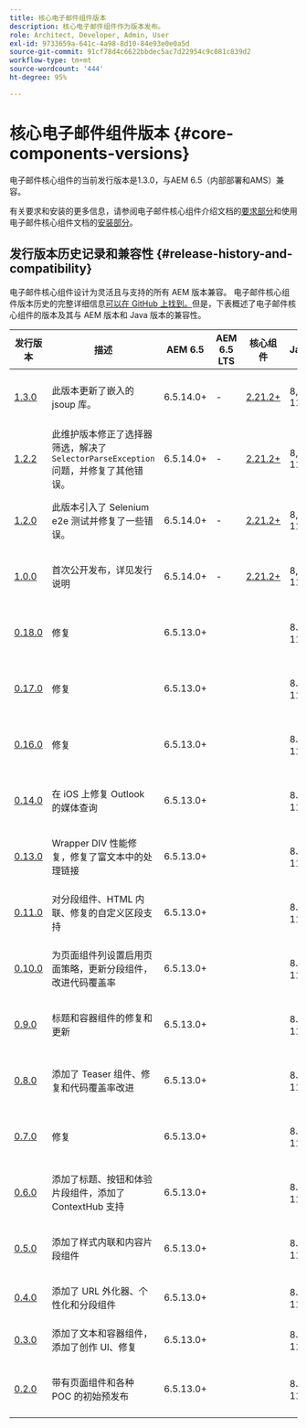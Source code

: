```yaml
---
title: 核心电子邮件组件版本
description: 核心电子邮件组件作为版本发布。
role: Architect, Developer, Admin, User
exl-id: 9733659a-641c-4a98-8d10-84e93e0e0a5d
source-git-commit: 91cf78d4c6622bbdec5ac7d22954c9c081c839d2
workflow-type: tm+mt
source-wordcount: '444'
ht-degree: 95%

---
```



# 核心电子邮件组件版本 {#core-components-versions}

电子邮件核心组件的当前发行版本是1.3.0，与AEM 6.5（内部部署和AMS）兼容。

有关要求和安装的更多信息，请参阅电子邮件核心组件介绍文档的[要求部分](/help/email/introduction.md#requirements)和使用电子邮件核心组件文档的[安装部分](/help/email/using.md#installing-the-email-core-components)。

## 发行版本历史记录和兼容性 {#release-history-and-compatibility}

电子邮件核心组件设计为灵活且与支持的所有 AEM 版本兼容。 电子邮件核心组件版本历史的完整详细信息[可以在 GitHub 上找到。](https://github.com/adobe/aem-core-email-components/releases)但是，下表概述了电子邮件核心组件的版本及其与 AEM 版本和 Java 版本的兼容性。

| 发行版本 | 描述 | AEM 6.5 | AEM 6.5 LTS | 核心组件 | Java | 发布日期 |
|---|---|---|---|---|---|---|
| [1.3.0](https://github.com/adobe/aem-core-email-components/releases/tag/core.email.components.reactor-1.3.0) | 此版本更新了嵌入的 jsoup 库。 | 6.5.14.0+ | - | [2.21.2+](/help/versions.md) | 8, 11 | 2024 年 6 月 28 日 |
| [1.2.2](https://github.com/adobe/aem-core-email-components/releases/tag/core.email.components.reactor-1.2.2) | 此维护版本修正了选择器筛选，解决了 `SelectorParseException` 问题，并修复了其他错误。 | 6.5.14.0+ | - | [2.21.2+](/help/versions.md) | 8, 11 | 2023 年 5 月 24 日 |
| [1.2.0](https://github.com/adobe/aem-core-email-components/releases/tag/core.email.components.reactor-1.2.0) | 此版本引入了 Selenium e2e 测试并修复了一些错误。 | 6.5.14.0+ | - | [2.21.2+](/help/versions.md) | 8, 11 | 2022 年 11 月 29 日 |
| [1.0.0](https://github.com/adobe/aem-core-email-components/releases/tag/core.email.components.reactor-1.0.0) | 首次公开发布，详见发行说明 | 6.5.14.0+ | - | [2.21.2+](/help/versions.md) | 8, 11 | 2022 年 11 月 29 日 |
| [0.18.0](https://github.com/adobe/aem-core-email-components/releases/tag/v0.18.0) | 修复 | 6.5.13.0+ |  |  | 8、11 | 2022 年 9 月 30 日 |
| [0.17.0](https://github.com/adobe/aem-core-email-components/releases/tag/v0.17.0) | 修复 | 6.5.13.0+ |  |  | 8、11 | 2022 年 9 月 27 日 |
| [0.16.0](https://github.com/adobe/aem-core-email-components/releases/tag/v0.16.0) | 修复 | 6.5.13.0+ |  |  | 8、11 | 2022 年 9 月 14 日 |
| [0.14.0](https://github.com/adobe/aem-core-email-components/releases/tag/v0.14.0) | 在 iOS 上修复 Outlook 的媒体查询 | 6.5.13.0+ |  |  | 8、11 | 2022 年 8 月 8 日 |
| [0.13.0](https://github.com/adobe/aem-core-email-components/releases/tag/v0.13.0) | Wrapper DIV 性能修复，修复了富文本中的处理链接 | 6.5.13.0+ |  |  | 8、11 | 2022 年 7 月 27 日 |
| [0.11.0](https://github.com/adobe/aem-core-email-components/releases/tag/v0.11.0) | 对分段组件、HTML 内联、修复的自定义区段支持 | 6.5.13.0+ |  |  | 8、11 | 2022 年 6 月 7 日 |
| [0.10.0](https://github.com/adobe/aem-core-email-components/releases/tag/v0.10.0) | 为页面组件列设置启用页面策略，更新分段组件，改进代码覆盖率 | 6.5.13.0+ |  |  | 8、11 | 2022 年 6 月 15 日 |
| [0.9.0](https://github.com/adobe/aem-core-email-components/releases/tag/v0.9.0) | 标题和容器组件的修复和更新 | 6.5.13.0+ |  |  | 8、11 | 2022 年 6 月 1 日 |
| [0.8.0](https://github.com/adobe/aem-core-email-components/releases/tag/v0.8.0) | 添加了 Teaser 组件、修复和代码覆盖率改进 | 6.5.13.0+ |  |  | 8、11 | 2022 年 5 月 19 日 |
| [0.7.0](https://github.com/adobe/aem-core-email-components/releases/tag/v0.7.0) | 修复 | 6.5.13.0+ |  |  | 8、11 | 2022 年 5 月 4 日 |
| [0.6.0](https://github.com/adobe/aem-core-email-components/releases/tag/v0.6.0) | 添加了标题、按钮和体验片段组件，添加了 ContextHub 支持 | 6.5.13.0+ |  |  | 8、11 | 2022 年 4 月 20 日 |
| [0.5.0](https://github.com/adobe/aem-core-email-components/releases/tag/v0.5.0) | 添加了样式内联和内容片段组件 | 6.5.13.0+ |  |  | 8、11 | 2022 年 4 月 7 日 |
| [0.4.0](https://github.com/adobe/aem-core-email-components/releases/tag/v0.4.0) | 添加了 URL 外化器、个性化和分段组件 | 6.5.13.0+ |  |  | 8、11 | 2022 年 23 月 |
| [0.3.0](https://github.com/adobe/aem-core-email-components/releases/tag/v0.3.0) | 添加了文本和容器组件，添加了创作 UI、修复 | 6.5.13.0+ |  |  | 8、11 | 2022 年 9 月 |
| [0.2.0](https://github.com/adobe/aem-core-email-components/releases/tag/v0.2.0) | 带有页面组件和各种 POC 的初始预发布 | 6.5.13.0+ |  |  | 8、11 | 2022 年 2 月 24 日 |
